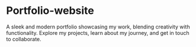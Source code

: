 # Portfolio-website
A sleek and modern portfolio showcasing my work, blending creativity with functionality. Explore my projects, learn about my journey, and get in touch to collaborate.
